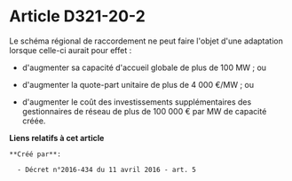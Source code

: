 # Article D321-20-2

Le schéma régional de raccordement ne peut faire l'objet d'une adaptation lorsque celle-ci aurait pour effet :

- d'augmenter sa capacité d'accueil globale de plus de 100 MW ; ou

- d'augmenter la quote-part unitaire de plus de 4 000 €/MW ; ou

- d'augmenter le coût des investissements supplémentaires des gestionnaires de réseau de plus de 100 000 € par MW de capacité
créée.

**Liens relatifs à cet article**

	**Créé par**:

	  - Décret n°2016-434 du 11 avril 2016 - art. 5
